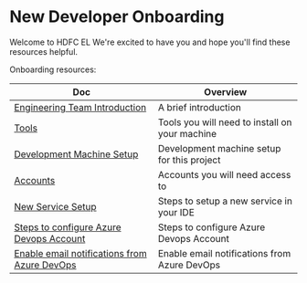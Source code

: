 # New Developer Onboarding

Welcome to HDFC EL We're excited to have you and hope you'll find these resources helpful.

Onboarding resources:

| Doc | Overview |
|--|--|
| [Engineering Team Introduction](./01-engineering-team-intro.md) | A brief introduction |
| [Tools](./02-tools.md) | Tools you will need to install on your machine |
| [Development Machine Setup](./03-development-machine-setup.md) | Development machine setup for this project |
| [Accounts](./04-accounts.md) | Accounts you will need access to |
| [New Service Setup](./05-new-service-setup.md) | Steps to setup a new service in your IDE |
| [Steps to configure Azure Devops Account](./06-steps-to-configure-azure-devops.md) | Steps to configure Azure Devops Account |
| [Enable email notifications from Azure DevOps](./07-enable-email-notifications-from-azure-devops.md) | Enable email notifications from Azure DevOps |

